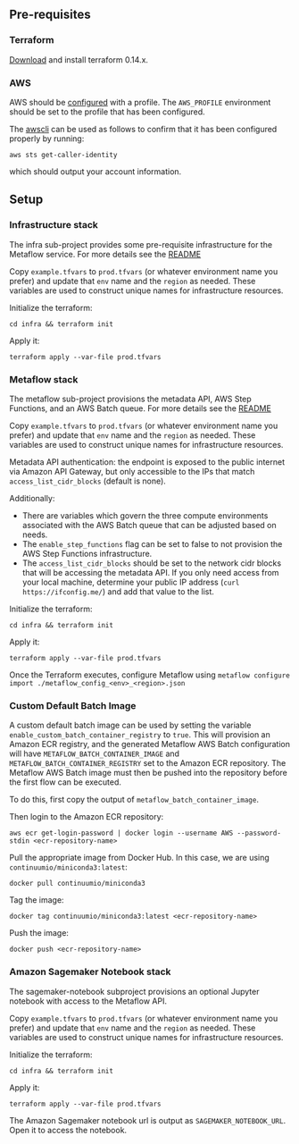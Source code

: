 ## Pre-requisites

### Terraform

[Download](https://www.terraform.io/downloads.html) and install terraform 0.14.x.

### AWS

AWS should be [configured](https://docs.aws.amazon.com/cli/latest/userguide/cli-configure-quickstart.html) with a profile. The `AWS_PROFILE` environment should be set to the profile that has been configured.

The [awscli](https://docs.aws.amazon.com/cli/latest/userguide/cli-chap-install.html) can be used as follows to 
confirm that it has been configured properly by running:

```
aws sts get-caller-identity
```

which should output your account information.

## Setup

### Infrastructure stack

The infra sub-project provides some pre-requisite infrastructure for the Metaflow service. For more details see the [README](aws/terraform/infra/README.md)

Copy `example.tfvars` to `prod.tfvars` (or whatever environment name you prefer) and update that `env` name and the `region` as needed. These variables are used to construct unique names for infrastructure resources.

Initialize the terraform:

`cd infra && terraform init`

Apply it:

```
terraform apply --var-file prod.tfvars
```

### Metaflow stack

The metaflow sub-project provisions the metadata API, AWS Step Functions, and an AWS Batch queue. For more details see the 
[README](aws/terraform/metaflow/README.md)

Copy `example.tfvars` to `prod.tfvars` (or whatever environment name you prefer) and update that `env` name and the `region` as needed. These variables are used to construct unique names for infrastructure resources.

Metadata API authentication: the endpoint is exposed to the public internet via Amazon API Gateway, but only accessible to the IPs that match `access_list_cidr_blocks` (default is none).

Additionally:
* There are variables which govern the three compute environments associated with the AWS Batch queue that can be adjusted based on needs. 
* The `enable_step_functions` flag can be set to false to not provision the AWS Step Functions infrastructure.
* The `access_list_cidr_blocks` should be set to the network cidr blocks that will be accessing the metadata API. If you only need access from your local machine, determine your public IP address (`curl https://ifconfig.me/`) and add that value to the list.

Initialize the terraform:

`cd infra && terraform init`

Apply it:

```
terraform apply --var-file prod.tfvars
```

Once the Terraform executes, configure Metaflow using `metaflow configure import ./metaflow_config_<env>_<region>.json`

### Custom Default Batch Image

A custom default batch image can be used by setting the variable `enable_custom_batch_container_registry` to `true`. This will provision an Amazon ECR registry, and the generated Metaflow AWS Batch configuration will have `METAFLOW_BATCH_CONTAINER_IMAGE` and `METAFLOW_BATCH_CONTAINER_REGISTRY` set to the Amazon ECR repository. The Metaflow AWS Batch image must then be pushed into the repository before the first flow can be executed.

To do this, first copy the output of `metaflow_batch_container_image`.

Then login to the Amazon ECR repository:
```
aws ecr get-login-password | docker login --username AWS --password-stdin <ecr-repository-name>
```

Pull the appropriate image from Docker Hub. In this case, we are using `continuumio/miniconda3:latest`:

```
docker pull continuumio/miniconda3
```

Tag the image:

```
docker tag continuumio/miniconda3:latest <ecr-repository-name>
```

Push the image:

```
docker push <ecr-repository-name>
```

### Amazon Sagemaker Notebook stack

The sagemaker-notebook subproject provisions an optional Jupyter notebook with access to the Metaflow API.

Copy `example.tfvars` to `prod.tfvars` (or whatever environment name you prefer) and update that `env` name and the `region` as needed. These variables are used to construct unique names for infrastructure resources.

Initialize the terraform:

`cd infra && terraform init`

Apply it:

```
terraform apply --var-file prod.tfvars
```

The Amazon Sagemaker notebook url is output as `SAGEMAKER_NOTEBOOK_URL`. Open it to access the notebook.
